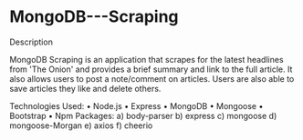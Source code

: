 # MongoDB---Scraping

Description

MongoDB Scraping is an application that scrapes for the latest headlines from 'The Onion' and provides a brief summary and link to the full article. It also allows users to post a note/comment on articles. Users are also able to save articles they like and delete others.

Technologies Used:
•	Node.js
•	Express
•	MongoDB
•	Mongoose
•	Bootstrap
•	Npm Packages:
    a)	body-parser
    b)	express
    c)	mongoose
    d)	mongoose-Morgan
    e)	axios
    f)	cheerio
